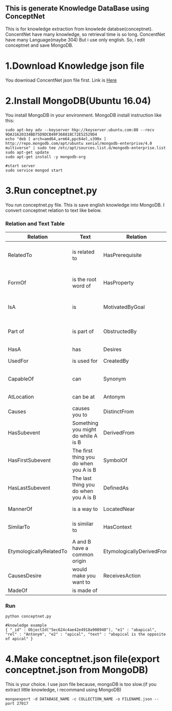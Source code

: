 ## This is generate Knowledge DataBase using ConceptNet

This is for knowledge extraction from knowlede databse(conceptnet).
ConcentNet have many knowledge, so retrieval time is so long.
ConcentNet have many Language(maybe 304) But i use only english.
So, i edit conceptnet and save MongoDB.

# 1.Download Knowledge json file
You download ConcentNet json file first. Link is [Here](https://github.com/commonsense/conceptnet5/wiki/Downloads)

# 2.Install MongoDB(Ubuntu 16.04)
You install MongoDB in your environment.
MongoDB install instruction like this:
```
sudo apt-key adv --keyserver hkp://keyserver.ubuntu.com:80 --recv 9DA31620334BD75D9DCB49F368818C72E52529D4
echo "deb [ arch=amd64,arm64,ppc64el,s390x ] http://repo.mongodb.com/apt/ubuntu xenial/mongodb-enterprise/4.0 multiverse" | sudo tee /etc/apt/sources.list.d/mongodb-enterprise.list
sudo apt-get update
sudo apt-get install -y mongodb-org

#start server
sudo service mongod start
```

# 3.Run conceptnet.py
You run conceptnet.py file. This is save english knowledge into MongoDB.
I convert conceptnet relation to text like below.
### Relation and Text Table
|**Relation**|**Text**|**Relation**|**Text**|
|------|------|------|------|
|RelatedTo|is related to|HasPrerequisite|Something you need to do before you A is B|
|FormOf|is the root word of|HasProperty|Something you need to do before you  A is B|
|IsA|is|MotivatedByGoal|You would A because you want B|
|Part of|is part of|ObstructedBy|is a goal that can be prevented by|
|HasA|has|Desires|wants to|
|UsedFor|is used for|CreatedBy|is created by|
|CapableOf|can|Synonym|is a translation of|
|AtLocation|can be at|Antonym|is the opposite of|
|Causes|causes you to|DistinctFrom|is not|
|HasSubevent|Something you might do while A is B|DerivedFrom|A and B are distinct member of a set|
|HasFirstSubevent|The first thing you do when you A is B|SymbolOf|symbolically represents|
|HasLastSubevent|The last thing you do when you A is B|DefinedAs|is the|
|MannerOf|is a way to|LocatedNear|is typically near|
|SimilarTo|is similar to|HasContext|is a word used in the context of|
|EtymologicallyRelatedTo|A and B have a common origin|EtymologicallyDerivedFrom|is derived from|
|CausesDesire|would make you want to|ReceivesAction|can be|
|MadeOf|is made of|||

### Run
```
python conceptnet.py

#knowledge example
{ "_id" : ObjectId("5ec624c4ae42e4918a908948"), "e1" : "abapical", "rel" : "Antonym", "e2" : "apical", "text" : "abapical is the opposite of apical" }
```

# 4.Make conceptnet.json file(export conceptnet.json from MongoDB)
This is your choice. I use json file because, mongoDB is too slow.(if you extract little knowledge, i recommand using MongoDB)
```
mongoexport -d DATABASE_NAME -c COLLECTION_NAME -o FILENAME.json --port 27017
```